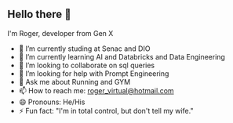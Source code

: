 ## Hello there 👋

I'm Roger, developer from Gen X

- 🔭 I’m currently studing at Senac and DIO
- 🌱 I’m currently learning AI and Databricks and Data Engineering
- 👯 I’m looking to collaborate on sql queries
- 🤔 I’m looking for help with Prompt Engineering
- 💬 Ask me about Running and GYM
- 📫 How to reach me: roger_virtual@hotmail.com
- 😄 Pronouns: He/His
- ⚡ Fun fact: "I'm in total control, but don't tell my wife."

